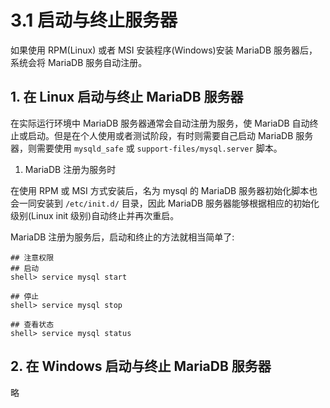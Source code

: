 # 3.1 启动与终止服务器

如果使用 RPM(Linux) 或者 MSI 安装程序(Windows)安装 MariaDB 服务器后，系统会将 MariaDB 服务自动注册。

## 1. 在 Linux 启动与终止 MariaDB 服务器

在实际运行环境中 MariaDB 服务器通常会自动注册为服务，使 MariaDB 自动终止或启动。但是在个人使用或者测试阶段，有时则需要自己启动 MariaDB 服务器，则需要使用 `mysqld_safe` 或 `support-files/mysql.server` 脚本。

1. MariaDB 注册为服务时

在使用 RPM 或 MSI 方式安装后，名为 mysql 的 MariaDB 服务器初始化脚本也会一同安装到 `/etc/init.d/` 目录，因此 MariaDB 服务器能够根据相应的初始化级别(Linux init 级别)自动终止并再次重启。

MariaDB 注册为服务后，启动和终止的方法就相当简单了:

```
## 注意权限
## 启动
shell> service mysql start

## 停止
shell> service mysql stop

## 查看状态
shell> service mysql status
```

## 2. 在 Windows 启动与终止 MariaDB 服务器

略

